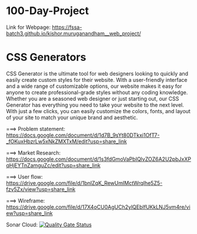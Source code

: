 # 100-Day-Project

Link for Webpage: https://fssa-batch3.github.io/kishor.muruganandham__web_project/

# CSS Generators 

CSS Generator is the ultimate tool for web designers looking to quickly and easily create custom styles for their website. With a user-friendly interface and a wide range of customizable options, our website makes it easy for anyone to create professional-grade styles without any coding knowledge. Whether you are a seasoned web designer or just starting out, our CSS Generator has everything you need to take your website to the next level. With just a few clicks, you can easily customize the colors, fonts, and layout of your site to match your unique brand and aesthetic.

===> Problem statement: https://docs.google.com/document/d/1d7B_9sYt80DTkxi1OfT7-_fOKuxHbzrLw5xNkZMXTxM/edit?usp=share_link

===> Market Research: https://docs.google.com/document/d/1s3fdGmoVaPbIQlvZOZ6A2U2pbJxXPqHjEYTnZamguZc/edit?usp=share_link

===> User flow: https://drive.google.com/file/d/1bnIZqK_RewUmIMctWrqlhe5Z5-fzv5Zx/view?usp=share_link

===> Wireframe: https://drive.google.com/file/d/17X4oCU0AgUCh2ylQEbIfUKkLNJ5vm4re/view?usp=share_link

Sonar Cloud:
[![Quality Gate Status](https://sonarcloud.io/api/project_badges/measure?project=fssa-batch3_kishor.muruganandham__web_project&metric=alert_status)](https://sonarcloud.io/summary/new_code?id=fssa-batch3_kishor.muruganandham__web_project)

